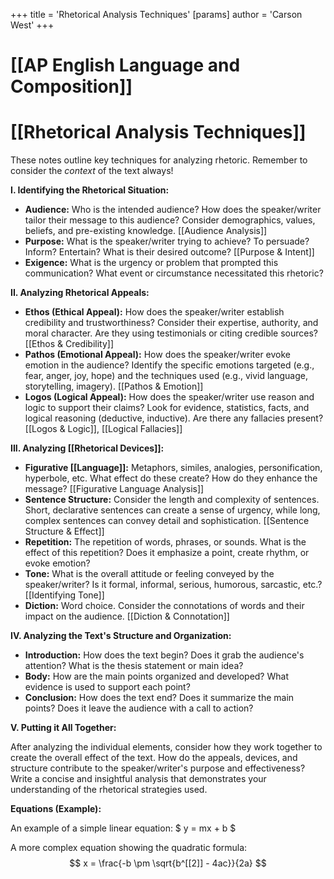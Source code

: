 +++
 title = 'Rhetorical Analysis Techniques'
[params]
	author = 'Carson West'
+++
# [[AP English Language and Composition]]
# [[Rhetorical Analysis Techniques]]

These notes outline key techniques for analyzing rhetoric.  Remember to consider the *context* of the text always!

**I.  Identifying the Rhetorical Situation:**

* **Audience:**  Who is the intended audience? How does the speaker/writer tailor their message to this audience?  Consider demographics, values, beliefs, and pre-existing knowledge. [[Audience Analysis]]
* **Purpose:** What is the speaker/writer trying to achieve?  To persuade? Inform? Entertain?  What is their desired outcome? [[Purpose & Intent]]
* **Exigence:** What is the urgency or problem that prompted this communication? What event or circumstance necessitated this rhetoric?

**II. Analyzing Rhetorical Appeals:**

* **Ethos (Ethical Appeal):**  How does the speaker/writer establish credibility and trustworthiness? Consider their expertise, authority, and moral character.  Are they using testimonials or citing credible sources? [[Ethos & Credibility]]
* **Pathos (Emotional Appeal):** How does the speaker/writer evoke emotion in the audience?  Identify the specific emotions targeted (e.g., fear, anger, joy, hope) and the techniques used (e.g., vivid language, storytelling, imagery). [[Pathos & Emotion]]
* **Logos (Logical Appeal):** How does the speaker/writer use reason and logic to support their claims?  Look for evidence, statistics, facts, and logical reasoning (deductive, inductive).  Are there any fallacies present?  [[Logos & Logic]], [[Logical Fallacies]]

**III. Analyzing [[Rhetorical Devices]]:**

* **Figurative [[Language]]:** Metaphors, similes, analogies, personification, hyperbole, etc.  What effect do these create? How do they enhance the message? [[Figurative Language Analysis]]
* **Sentence Structure:** Consider the length and complexity of sentences.  Short, declarative sentences can create a sense of urgency, while long, complex sentences can convey detail and sophistication.  [[Sentence Structure & Effect]]
* **Repetition:**  The repetition of words, phrases, or sounds.  What is the effect of this repetition? Does it emphasize a point, create rhythm, or evoke emotion?
* **Tone:** What is the overall attitude or feeling conveyed by the speaker/writer?  Is it formal, informal, serious, humorous, sarcastic, etc.? [[Identifying Tone]]
* **Diction:** Word choice.  Consider the connotations of words and their impact on the audience. [[Diction & Connotation]]

**IV.  Analyzing the Text's Structure and Organization:**

* **Introduction:** How does the text begin?  Does it grab the audience's attention?  What is the thesis statement or main idea?
* **Body:** How are the main points organized and developed?  What evidence is used to support each point?
* **Conclusion:** How does the text end?  Does it summarize the main points?  Does it leave the audience with a call to action?

**V.  Putting it All Together:**

After analyzing the individual elements, consider how they work together to create the overall effect of the text.  How do the appeals, devices, and structure contribute to the speaker/writer's purpose and effectiveness?  Write a concise and insightful analysis that demonstrates your understanding of the rhetorical strategies used.

**Equations (Example):**

An example of a simple linear equation:  $ y = mx + b $ 

A more complex equation showing the quadratic formula:   $$ x = \frac{-b \pm \sqrt{b^[[2]] - 4ac}}{2a} $$  